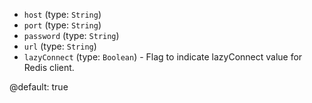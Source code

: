 
* `host` (type: `String`)
* `port` (type: `String`)
* `password` (type: `String`)
* `url` (type: `String`)
* `lazyConnect` (type: `Boolean`) - Flag to indicate lazyConnect value for Redis client.

@default: true